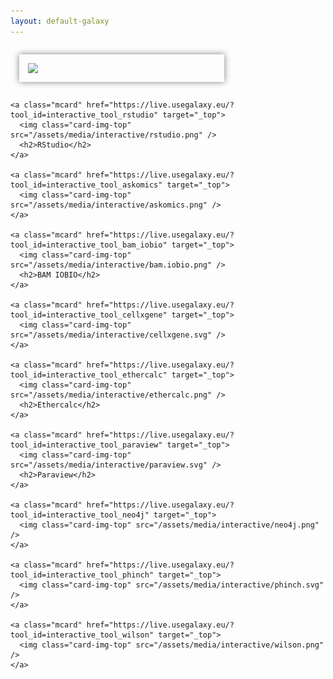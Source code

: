 ```yaml
---
layout: default-galaxy
---
```

<style type="text/css">
#maincontainer {
width: 100% !important;
}

.mcard {
	box-shadow: 0px 0px 10px grey;
	display: flex;
  width: 300px;
  flex-direction: column;
  margin: 1em;
  padding: 1em;
}
.mcard .card-img-top {
	width: 100%;
}
.mcard h2{
	text-align: center;
	color: #333;
	padding: 0.5em;
}
.mcard:hover {
	box-shadow: 0px 0px 10px black;
}

.flex-container {
  padding: 0;
  margin: 0;
  list-style: none;

  display: -webkit-box;
  display: -moz-box;
  display: -ms-flexbox;
  display: -webkit-flex;
  display: flex;

  -webkit-flex-flow: row wrap;
  justify-content: flex-start;
}
.mcard img {
margin: auto;
}

</style>

<div class="flex-container">
	<a class="mcard" href="https://live.usegalaxy.eu/?tool_id=interactive_tool_jupyter_notebook" target="_top">
	  <img class="card-img-top" src="https://jupyter.org/assets/main-logo.svg" />
	</a>

	<a class="mcard" href="https://live.usegalaxy.eu/?tool_id=interactive_tool_rstudio" target="_top">
	  <img class="card-img-top" src="/assets/media/interactive/rstudio.png" />
	  <h2>RStudio</h2>
	</a>

	<a class="mcard" href="https://live.usegalaxy.eu/?tool_id=interactive_tool_askomics" target="_top">
	  <img class="card-img-top" src="/assets/media/interactive/askomics.png" />
	</a>

	<a class="mcard" href="https://live.usegalaxy.eu/?tool_id=interactive_tool_bam_iobio" target="_top">
	  <img class="card-img-top" src="/assets/media/interactive/bam.iobio.png" />
	  <h2>BAM IOBIO</h2>
	</a>

	<a class="mcard" href="https://live.usegalaxy.eu/?tool_id=interactive_tool_cellxgene" target="_top">
	  <img class="card-img-top" src="/assets/media/interactive/cellxgene.svg" />
	</a>

	<a class="mcard" href="https://live.usegalaxy.eu/?tool_id=interactive_tool_ethercalc" target="_top">
	  <img class="card-img-top" src="/assets/media/interactive/ethercalc.png" />
	  <h2>Ethercalc</h2>
	</a>

	<a class="mcard" href="https://live.usegalaxy.eu/?tool_id=interactive_tool_paraview" target="_top">
	  <img class="card-img-top" src="/assets/media/interactive/paraview.svg" />
	  <h2>Paraview</h2>
	</a>

	<a class="mcard" href="https://live.usegalaxy.eu/?tool_id=interactive_tool_neo4j" target="_top">
	  <img class="card-img-top" src="/assets/media/interactive/neo4j.png" />
	</a>

	<a class="mcard" href="https://live.usegalaxy.eu/?tool_id=interactive_tool_phinch" target="_top">
	  <img class="card-img-top" src="/assets/media/interactive/phinch.svg" />
	</a>

	<a class="mcard" href="https://live.usegalaxy.eu/?tool_id=interactive_tool_wilson" target="_top">
	  <img class="card-img-top" src="/assets/media/interactive/wilson.png" />
	</a>

</div>
